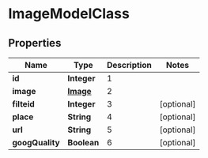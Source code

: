 
# ImageModelClass

## Properties
Name | Type | Description | Notes
------------ | ------------- | ------------- | -------------
**id** | **Integer** | 1 | 
**image** | [**Image**](Image.md) | 2 | 
**filteid** | **Integer** | 3 |  [optional]
**place** | **String** | 4 |  [optional]
**url** | **String** | 5 |  [optional]
**googQuality** | **Boolean** | 6 |  [optional]



